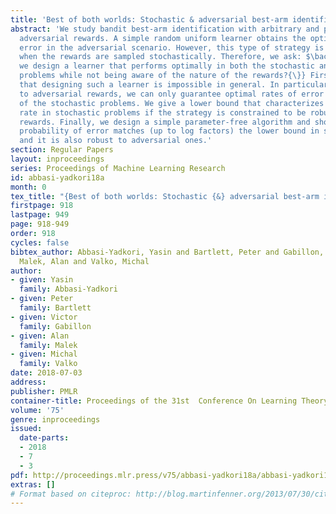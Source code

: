 ```yaml
---
title: 'Best of both worlds: Stochastic & adversarial best-arm identification'
abstract: 'We study bandit best-arm identification with arbitrary and potentially
  adversarial rewards. A simple random uniform learner obtains the optimal rate of
  error in the adversarial scenario. However, this type of strategy is suboptimal
  when the rewards are sampled stochastically. Therefore, we ask: $\backslash$emph{\{}Can
  we design a learner that performs optimally in both the stochastic and adversarial
  problems while not being aware of the nature of the rewards?{\}} First, we show
  that designing such a learner is impossible in general. In particular, to be robust
  to adversarial rewards, we can only guarantee optimal rates of error on a subset
  of the stochastic problems. We give a lower bound that characterizes the optimal
  rate in stochastic problems if the strategy is constrained to be robust to adversarial
  rewards. Finally, we design a simple parameter-free algorithm and show that its
  probability of error matches (up to log factors) the lower bound in stochastic problems,
  and it is also robust to adversarial ones.'
section: Regular Papers
layout: inproceedings
series: Proceedings of Machine Learning Research
id: abbasi-yadkori18a
month: 0
tex_title: "{Best of both worlds: Stochastic {&} adversarial best-arm identification}"
firstpage: 918
lastpage: 949
page: 918-949
order: 918
cycles: false
bibtex_author: Abbasi-Yadkori, Yasin and Bartlett, Peter and Gabillon, Victor and
  Malek, Alan and Valko, Michal
author:
- given: Yasin
  family: Abbasi-Yadkori
- given: Peter
  family: Bartlett
- given: Victor
  family: Gabillon
- given: Alan
  family: Malek
- given: Michal
  family: Valko
date: 2018-07-03
address: 
publisher: PMLR
container-title: Proceedings of the 31st  Conference On Learning Theory
volume: '75'
genre: inproceedings
issued:
  date-parts:
  - 2018
  - 7
  - 3
pdf: http://proceedings.mlr.press/v75/abbasi-yadkori18a/abbasi-yadkori18a.pdf
extras: []
# Format based on citeproc: http://blog.martinfenner.org/2013/07/30/citeproc-yaml-for-bibliographies/
---
```

